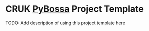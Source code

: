 # CRUK [PyBossa](https://github.com/PyBossa/pybossa) Project Template

TODO: Add description of using this project template here
